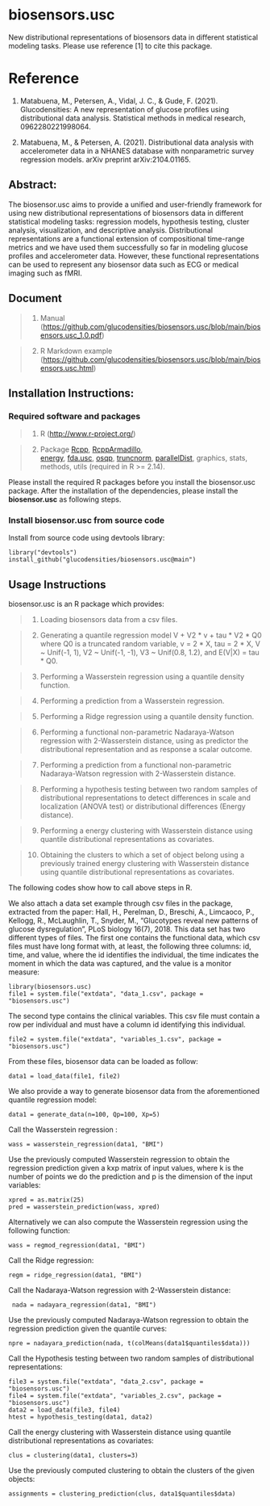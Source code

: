 # biosensors.usc

New distributional representations of biosensors data in different statistical modeling tasks. 
Please use reference [1] to cite this package.


# Reference

1. Matabuena, M., Petersen, A., Vidal, J. C., & Gude, F. (2021). Glucodensities: A new representation of glucose profiles using distributional data analysis. Statistical methods in medical research, 0962280221998064.

2. Matabuena, M., & Petersen, A. (2021). Distributional data analysis with accelerometer data in a NHANES database with nonparametric survey regression models. arXiv preprint arXiv:2104.01165.


## Abstract:

The biosensor.usc aims to provide a unified and user-friendly framework for using new distributional representations of biosensors data in different statistical modeling tasks: regression models, hypothesis testing, cluster analysis, visualization, and descriptive analysis.
Distributional representations are a functional extension of compositional time-range metrics and we have used them successfully so far in modeling glucose profiles and accelerometer data. However, these functional representations can be used to represent any biosensor data such as ECG or medical imaging such as fMRI.

## Document

> 1) Manual (https://github.com/glucodensities/biosensors.usc/blob/main/biosensors.usc_1.0.pdf)

> 2) R Markdown example (https://github.com/glucodensities/biosensors.usc/blob/main/biosensors.usc.html)


## Installation Instructions:

### Required software and packages
    
> 1. R (http://www.r-project.org/)

> 2. Package 
[Rcpp](https://cran.r-project.org/web/packages/Rcpp), 
[RcppArmadillo](https://cran.r-project.org/web/packages/RcppArmadillo),  
[energy](https://cran.r-project.org/web/packages/energy), 
[fda.usc](https://cran.r-project.org/web/packages/fda.usc), 
[osqp](https://cran.r-project.org/web/packages/osqp), 
[truncnorm](https://cran.r-project.org/web/packages/truncnorm), [parallelDist](https://cran.r-project.org/web/packages/parallelDist), 
graphics, stats, methods, utils (required in R >= 2.14).

Please install the required R packages before you install the biosensor.usc package. After the installation of the dependencies, please install the **biosensor.usc** as following steps.

### Install biosensor.usc from source code

Install from source code using devtools library:

```
library("devtools")
install_github("glucodensities/biosensors.usc@main")
```

## Usage Instructions

biosensor.usc is an R package which provides:

> 1) Loading biosensors data from a csv files. 

> 2) Generating a quantile regression model V + V2 * v + tau * V2 * Q0 where Q0 is a truncated random variable, v = 2 * X, tau = 2 * X, V ~ Unif(-1, 1), V2 ~ Unif(-1, -1), V3 ~ Unif(0.8, 1.2), and E(V|X) = tau * Q0.

> 3) Performing a Wasserstein regression using a quantile density function.

> 4) Performing a prediction from a Wasserstein regression.

> 5) Performing a Ridge regression using a quantile density function.

> 6) Performing a functional non-parametric Nadaraya-Watson regression with 2-Wasserstein distance, using as predictor the distributional representation and as response a scalar outcome.

> 7) Performing a prediction from a functional non-parametric Nadaraya-Watson regression with 2-Wasserstein distance.

> 8) Performing a hypothesis testing between two random samples of distributional representations to detect differences in scale and localization (ANOVA test) or distributional differences (Energy distance).

> 9) Performing a energy clustering with Wasserstein distance using quantile distributional representations as covariates.

> 10) Obtaining the clusters to which a set of object belong using a previously trained energy clustering with Wasserstein distance using quantile distributional representations as covariates.


The following codes show how to call above steps in R.

We also attach a data set example through csv files in the package, extracted from the paper: Hall, H., Perelman, D., Breschi, A., Limcaoco, P., Kellogg, R., McLaughlin, T., Snyder, M., “Glucotypes reveal new patterns of glucose dysregulation”, PLoS biology 16(7), 2018.
This data set has two different types of files. 
The first one contains the functional data, which csv files must have long format with, at least, the following three columns: id, time, and value, where the id identifies the individual, the time indicates the moment in which the data was captured, and the value is a monitor measure:

```
library(biosensors.usc)
file1 = system.file("extdata", "data_1.csv", package = "biosensors.usc")
```

The second type contains the clinical variables. This csv file must contain a row per individual and must have a column id identifying this individual.

```
file2 = system.file("extdata", "variables_1.csv", package = "biosensors.usc")
```

From these files, biosensor data can be loaded as follow: 

```
data1 = load_data(file1, file2)
```

We also provide a way to generate biosensor data from the aforementioned quantile regression model:

```
data1 = generate_data(n=100, Qp=100, Xp=5)
```

Call the Wasserstein regression :

```
wass = wasserstein_regression(data1, "BMI")
```

Use the previously computed Wasserstein regression to obtain the regression prediction given a kxp matrix of input values, where k is the number of points we do the prediction and p is the dimension of the input variables:

```
xpred = as.matrix(25)
pred = wasserstein_prediction(wass, xpred)
```

Alternatively we can also compute the Wasserstein regression using the following function: 

```
wass = regmod_regression(data1, "BMI")
```

Call the Ridge regression:

```
regm = ridge_regression(data1, "BMI")
```

Call the Nadaraya-Watson regression with 2-Wasserstein distance:

```
 nada = nadayara_regression(data1, "BMI")
```

Use the previously computed Nadaraya-Watson regression to obtain the regression prediction given the quantile curves:

```
npre = nadayara_prediction(nada, t(colMeans(data1$quantiles$data)))
```


Call the Hypothesis testing between two random samples of distributional representations:

```
file3 = system.file("extdata", "data_2.csv", package = "biosensors.usc")
file4 = system.file("extdata", "variables_2.csv", package = "biosensors.usc")
data2 = load_data(file3, file4)
htest = hypothesis_testing(data1, data2)
```

Call the energy clustering with Wasserstein distance using quantile distributional representations as covariates:

```
clus = clustering(data1, clusters=3)
```


Use the previously computed clustering to obtain the clusters of the given objects: 

```
assignments = clustering_prediction(clus, data1$quantiles$data)
```


